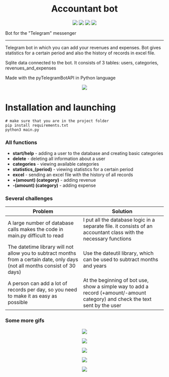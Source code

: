 <h1 align="center">Accountant bot</h1>

<p align="center">


<img src="https://img.shields.io/badge/python-3.5.7-yellow.svg">

<img src="https://img.shields.io/badge/pyTelegramBotAPI-4.3.1-blue.svg">

<img src="https://img.shields.io/badge/XlsxWriter-3.0.3-green.svg">

<img src="https://img.shields.io/badge/sqlite3-2.5-white.svg">

</p>
Bot for the "Telegram" messenger 

---
Telegram bot in which you can add your revenues and expenses. Bot gives statistics for a certain period and also the history of records in excel file.

Sqlite data connected to the bot. It consists of 3 tables: users, categories, revenues_and_expenses

Made with the pyTelegramBotAPI in Python language


<p align="center">
<img src="https://media.giphy.com/media/YCbfZ3aEm0EBvTluVP/giphy.gif">
</p>

# Installation and launching

```
# make sure that you are in the project folder
pip install requirements.txt 
python3 main.py 
```


### All functions

- **start/help** - adding a user to the database and creating basic categories
- **delete** - deleting all information about a user
- **categories** - viewing available categories
- **statistics_(period)** - viewing statistics for a certain period
- **excel** - sending an excel file with the history of all records
- **+(amount) (category)** - adding revenue 
- **-(amount) (category)** - adding expense

### Several challenges

| Problem                                                                                                                      | Solution                                                                                                                      |
|------------------------------------------------------------------------------------------------------------------------------|-------------------------------------------------------------------------------------------------------------------------------|
| A large number of database calls makes the code in main.py difficult to read                                               | I put all the database logic in a separate file. it consists of an accountant class with the necessary functions              | 
| The datetime library will not allow you to subtract months from a certain date, only days (not all months consist of 30 days) | Use the dateutil library, which can be used to subtract months and years                                                      |
| A person can add a lot of records per day, so you need to make it as easy as possible                                        | At the beginning of bot use, show a simple way to add a record (+amount/-amount category) and check the text sent by the user |


### Some more gifs
<p align="center">
<img src="https://media.giphy.com/media/ajjQEwPjmX7CrDADLJ/giphy.gif">
</p>
<p align="center">
<img src="https://media.giphy.com/media/t5K0LG0dsy1lGNlLHj/giphy.gif">
</p>
<p align="center">
<img src="https://media.giphy.com/media/ySkAQyoNnxNTPWX2zL/giphy.gif">
</p>
<p align="center">
<img src="https://media.giphy.com/media/8YTTnxO4rkStxcyLU1/giphy.gif">
</p>
<p align="center">
<img src="https://media.giphy.com/media/7GhGk58dRSHoZtzUqI/giphy.gif">
</p>
